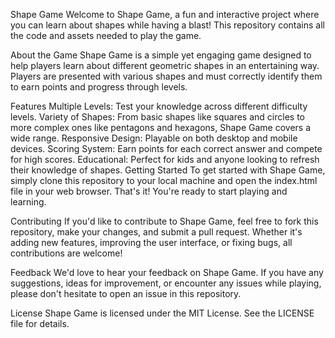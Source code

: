 Shape Game
Welcome to Shape Game, a fun and interactive project where you can learn about shapes while having a blast! This repository contains all the code and assets needed to play the game.

About the Game
Shape Game is a simple yet engaging game designed to help players learn about different geometric shapes in an entertaining way. Players are presented with various shapes and must correctly identify them to earn points and progress through levels.

Features
Multiple Levels: Test your knowledge across different difficulty levels.
Variety of Shapes: From basic shapes like squares and circles to more complex ones like pentagons and hexagons, Shape Game covers a wide range.
Responsive Design: Playable on both desktop and mobile devices.
Scoring System: Earn points for each correct answer and compete for high scores.
Educational: Perfect for kids and anyone looking to refresh their knowledge of shapes.
Getting Started
To get started with Shape Game, simply clone this repository to your local machine and open the index.html file in your web browser. That's it! You're ready to start playing and learning.

Contributing
If you'd like to contribute to Shape Game, feel free to fork this repository, make your changes, and submit a pull request. Whether it's adding new features, improving the user interface, or fixing bugs, all contributions are welcome!

Feedback
We'd love to hear your feedback on Shape Game. If you have any suggestions, ideas for improvement, or encounter any issues while playing, please don't hesitate to open an issue in this repository.

License
Shape Game is licensed under the MIT License. See the LICENSE file for details.